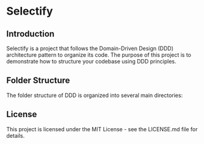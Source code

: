# Selectify

## Introduction

Selectify is a project that follows the Domain-Driven Design (DDD) architecture pattern to organize its code. The purpose of this project is to demonstrate how to structure your codebase using DDD principles. 

## Folder Structure

The folder structure of DDD is organized into several main directories:

## License

This project is licensed under the MIT License - see the LICENSE.md file for details.
